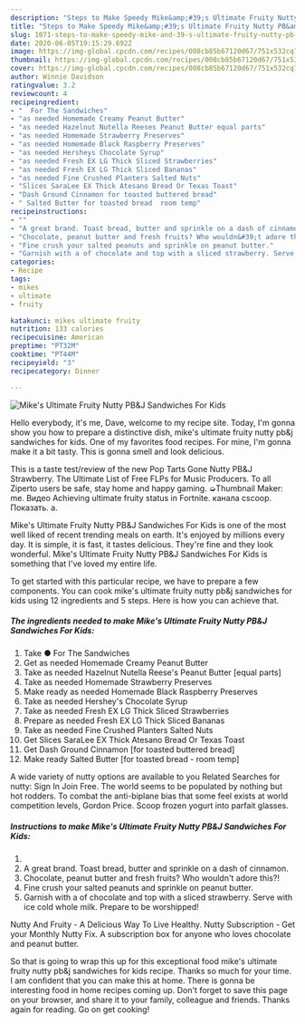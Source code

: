 ```yaml
---
description: "Steps to Make Speedy Mike&amp;#39;s Ultimate Fruity Nutty PB&amp;amp;J Sandwiches For Kids"
title: "Steps to Make Speedy Mike&amp;#39;s Ultimate Fruity Nutty PB&amp;amp;J Sandwiches For Kids"
slug: 1071-steps-to-make-speedy-mike-and-39-s-ultimate-fruity-nutty-pb-and-amp-j-sandwiches-for-kids
date: 2020-06-05T19:15:29.692Z
image: https://img-global.cpcdn.com/recipes/008cb85b67120d67/751x532cq70/mikes-ultimate-fruity-nutty-pbj-sandwiches-for-kids-recipe-main-photo.jpg
thumbnail: https://img-global.cpcdn.com/recipes/008cb85b67120d67/751x532cq70/mikes-ultimate-fruity-nutty-pbj-sandwiches-for-kids-recipe-main-photo.jpg
cover: https://img-global.cpcdn.com/recipes/008cb85b67120d67/751x532cq70/mikes-ultimate-fruity-nutty-pbj-sandwiches-for-kids-recipe-main-photo.jpg
author: Winnie Davidson
ratingvalue: 3.2
reviewcount: 4
recipeingredient:
- "  For The Sandwiches"
- "as needed Homemade Creamy Peanut Butter"
- "as needed Hazelnut Nutella Reeses Peanut Butter equal parts"
- "as needed Homemade Strawberry Preserves"
- "as needed Homemade Black Raspberry Preserves"
- "as needed Hersheys Chocolate Syrup"
- "as needed Fresh EX LG Thick Sliced Strawberries"
- "as needed Fresh EX LG Thick Sliced Bananas"
- "as needed Fine Crushed Planters Salted Nuts"
- "Slices SaraLee EX Thick Atesano Bread Or Texas Toast"
- "Dash Ground Cinnamon for toasted buttered bread"
- " Salted Butter for toasted bread  room temp"
recipeinstructions:
- ""
- "A great brand. Toast bread, butter and sprinkle on a dash of cinnamon."
- "Chocolate, peanut butter and fresh fruits? Who wouldn&#39;t adore this?!"
- "Fine crush your salted peanuts and sprinkle on peanut butter."
- "Garnish with a of chocolate and top with a sliced strawberry. Serve with ice cold whole milk. Prepare to be worshipped!"
categories:
- Recipe
tags:
- mikes
- ultimate
- fruity

katakunci: mikes ultimate fruity 
nutrition: 133 calories
recipecuisine: American
preptime: "PT32M"
cooktime: "PT44M"
recipeyield: "3"
recipecategory: Dinner

---
```



![Mike&#39;s Ultimate Fruity Nutty PB&amp;J Sandwiches For Kids](https://img-global.cpcdn.com/recipes/008cb85b67120d67/751x532cq70/mikes-ultimate-fruity-nutty-pbj-sandwiches-for-kids-recipe-main-photo.jpg)

Hello everybody, it's me, Dave, welcome to my recipe site. Today, I'm gonna show you how to prepare a distinctive dish, mike&#39;s ultimate fruity nutty pb&amp;j sandwiches for kids. One of my favorites food recipes. For mine, I'm gonna make it a bit tasty. This is gonna smell and look delicious.

This is a taste test/review of the new Pop Tarts Gone Nutty PB&amp;J Strawberry. The Ultimate List of Free FLPs for Music Producers. To all Ziperto users be safe, stay home and happy gaming. ➭Thumbnail Maker: me. Видео Achieving ultimate fruity status in Fortnite. канала cscoop. Показать. a.

Mike&#39;s Ultimate Fruity Nutty PB&amp;J Sandwiches For Kids is one of the most well liked of recent trending meals on earth. It's enjoyed by millions every day. It is simple, it is fast, it tastes delicious. They're fine and they look wonderful. Mike&#39;s Ultimate Fruity Nutty PB&amp;J Sandwiches For Kids is something that I've loved my entire life.


To get started with this particular recipe, we have to prepare a few components. You can cook mike&#39;s ultimate fruity nutty pb&amp;j sandwiches for kids using 12 ingredients and 5 steps. Here is how you can achieve that.

<!--inarticleads1-->

##### The ingredients needed to make Mike&#39;s Ultimate Fruity Nutty PB&amp;J Sandwiches For Kids:

1. Take  ● For The Sandwiches
1. Get as needed Homemade Creamy Peanut Butter
1. Take as needed Hazelnut Nutella Reese&#39;s Peanut Butter [equal parts]
1. Take as needed Homemade Strawberry Preserves
1. Make ready as needed Homemade Black Raspberry Preserves
1. Take as needed Hershey&#39;s Chocolate Syrup
1. Take as needed Fresh EX LG Thick Sliced Strawberries
1. Prepare as needed Fresh EX LG Thick Sliced Bananas
1. Take as needed Fine Crushed Planters Salted Nuts
1. Get Slices SaraLee EX Thick Atesano Bread Or Texas Toast
1. Get Dash Ground Cinnamon [for toasted buttered bread]
1. Make ready  Salted Butter [for toasted bread - room temp]


A wide variety of nutty options are available to you Related Searches for nutty: Sign In Join Free. The world seems to be populated by nothing but hot rodders. To combat the anti-biplane bias that some feel exists at world competition levels, Gordon Price. Scoop frozen yogurt into parfait glasses. 

<!--inarticleads2-->

##### Instructions to make Mike&#39;s Ultimate Fruity Nutty PB&amp;J Sandwiches For Kids:

1. 
1. A great brand. Toast bread, butter and sprinkle on a dash of cinnamon.
1. Chocolate, peanut butter and fresh fruits? Who wouldn&#39;t adore this?!
1. Fine crush your salted peanuts and sprinkle on peanut butter.
1. Garnish with a of chocolate and top with a sliced strawberry. Serve with ice cold whole milk. Prepare to be worshipped!


Nutty And Fruity - A Delicious Way To Live Healthy. Nutty Subscription - Get your Monthly Nutty Fix. A subscription box for anyone who loves chocolate and peanut butter. 

So that is going to wrap this up for this exceptional food mike&#39;s ultimate fruity nutty pb&amp;j sandwiches for kids recipe. Thanks so much for your time. I am confident that you can make this at home. There is gonna be interesting food in home recipes coming up. Don't forget to save this page on your browser, and share it to your family, colleague and friends. Thanks again for reading. Go on get cooking!
